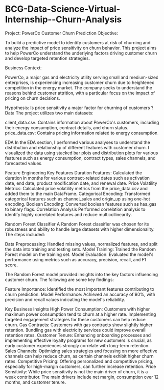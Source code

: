 # BCG-Data-Science-Virtual-Internship--Churn-Analysis
Project: PowerCo Customer Churn Prediction
Objective:

To build a predictive model to identify customers at risk of churning and analyze the impact of price sensitivity on churn behavior. This project aims to help PowerCo understand the underlying factors driving customer churn and develop targeted retention strategies.

Business Context:

PowerCo, a major gas and electricity utility serving small and medium-sized enterprises, is experiencing increasing customer churn due to heightened competition in the energy market. The company seeks to understand the reasons behind customer attrition, with a particular focus on the impact of pricing on churn decisions.

Hypothesis:
Is price sensitivity a major factor for churning of customers ? 
Data
The project utilizes two main datasets:

client_data.csv: Contains information about PowerCo's customers, including their energy consumption, contract details, and churn status.
price_data.csv: Contains pricing information related to energy consumption.

EDA
In the EDA section, I performed various analyses to understand the distribution and relationship of different features with customer churn. I visualized the data using stacked bar plots and distribution plots for various features such as energy consumption, contract types, sales channels, and forecasted values.

Feature Engineering
Key Features
Duration Features: Calculated the duration in months for various contract-related dates such as activation date, end date, product modification date, and renewal date.
Price Volatility Metrics: Calculated price volatility metrics from the price_data.csv and added them to the main DataFrame.
Categorical Encoding: Transformed categorical features such as channel_sales and origin_up using one-hot encoding.
Boolean Encoding: Converted boolean features such as has_gas to binary flags.
Correlation Analysis
Performed correlation analysis to identify highly correlated features and reduce multicollinearity.

Random Forest Classifier
A Random Forest classifier was chosen for its robustness and ability to handle large datasets with higher dimensionality. The steps included:

Data Preprocessing: Handled missing values, normalized features, and split the data into training and testing sets.
Model Training: Trained the Random Forest model on the training set.
Model Evaluation: Evaluated the model's performance using metrics such as accuracy, precision, recall, and F1 score.

The Random Forest model provided insights into the key factors influencing customer churn. The following are some key findings:

Feature Importance: Identified the most important features contributing to churn prediction.
Model Performance: Achieved an accuracy of 90%, with precision and recall values indicating the model's reliability.

Key Business Insights
High Power Consumption: Customers with higher maximum power consumption tend to churn at a higher rate. Implementing targeted engagement strategies for these customers can help reduce churn.
Gas Contracts: Customers with gas contracts show slightly higher retention. Bundling gas with electricity services could improve overall retention rates.
Customer Tenure: Enhancing onboarding processes and implementing effective loyalty programs for new customers is crucial, as early customer experiences strongly correlate with long-term retention.
Sales Channels: Optimizing sales strategies and focusing on more effective channels can help reduce churn, as certain channels exhibit higher churn rates.
Competitive Pricing: Offering personalized and competitive pricing, especially for high-margin customers, can further increase retention.
Price Sensitivity: While price sensitivity is not the main driver of churn, it is a weak contributor. The main drivers include net margin, consumption over 12 months, and customer tenure. 

